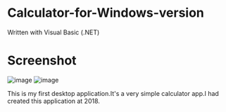 # Calculator-for-Windows-version
Written with Visual Basic (.NET)

# Screenshot
![image](https://github.com/shadikhasan/Calculator-for-Windows-version/assets/48581997/61f44df8-5f30-4ad2-bbef-37bd18cd230e)
![image](https://github.com/shadikhasan/Calculator-for-Windows-version/assets/48581997/cc043843-dad3-46ff-b51d-166203ce4a57)



This is my first desktop application.It's a very simple calculator app.I had created this application at 2018.
